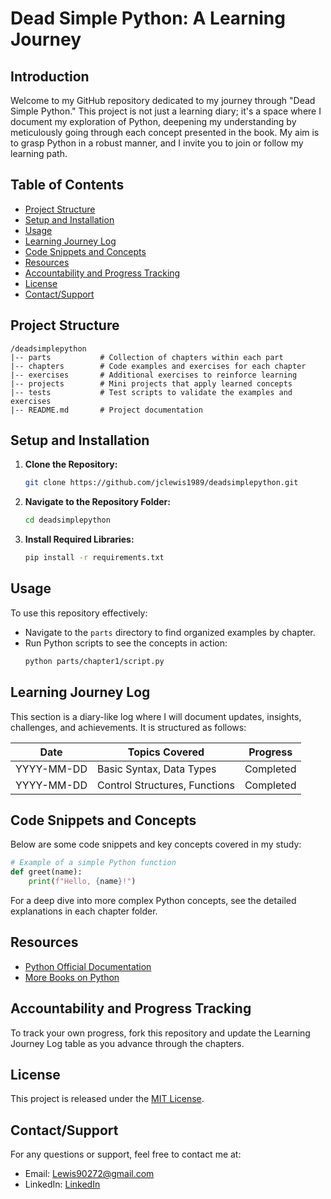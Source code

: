 
# Dead Simple Python: A Learning Journey

## Introduction

Welcome to my GitHub repository dedicated to my journey through "Dead Simple Python." This project is not just a learning diary; it's a space where I document my exploration of Python, deepening my understanding by meticulously going through each concept presented in the book. My aim is to grasp Python in a robust manner, and I invite you to join or follow my learning path.

## Table of Contents

- [Project Structure](#project-structure)
- [Setup and Installation](#setup-and-installation)
- [Usage](#usage)
- [Learning Journey Log](#learning-journey-log)
- [Code Snippets and Concepts](#code-snippets-and-concepts)
- [Resources](#resources)
- [Accountability and Progress Tracking](#accountability-and-progress-tracking)
- [License](#license)
- [Contact/Support](#contactsupport)

## Project Structure

```
/deadsimplepython
|-- parts           # Collection of chapters within each part
|-- chapters        # Code examples and exercises for each chapter
|-- exercises       # Additional exercises to reinforce learning
|-- projects        # Mini projects that apply learned concepts
|-- tests           # Test scripts to validate the examples and exercises
|-- README.md       # Project documentation
```

## Setup and Installation

1. **Clone the Repository:**
   ```bash
   git clone https://github.com/jclewis1989/deadsimplepython.git
   ```
2. **Navigate to the Repository Folder:**
   ```bash
   cd deadsimplepython
   ```
3. **Install Required Libraries:**
   ```bash
   pip install -r requirements.txt
   ```

## Usage

To use this repository effectively:
- Navigate to the `parts` directory to find organized examples by chapter.
- Run Python scripts to see the concepts in action:
  ```bash
  python parts/chapter1/script.py
  ```

## Learning Journey Log

This section is a diary-like log where I will document updates, insights, challenges, and achievements. It is structured as follows:

| Date       | Topics Covered                  | Progress  |
|------------|---------------------------------|-----------|
| YYYY-MM-DD | Basic Syntax, Data Types        | Completed |
| YYYY-MM-DD | Control Structures, Functions   | Completed |

## Code Snippets and Concepts

Below are some code snippets and key concepts covered in my study:

```python
# Example of a simple Python function
def greet(name):
    print(f"Hello, {name}!")
```

For a deep dive into more complex Python concepts, see the detailed explanations in each chapter folder.

## Resources

- [Python Official Documentation](https://python.org)
- [More Books on Python](https://somebookstore.com)

## Accountability and Progress Tracking

To track your own progress, fork this repository and update the Learning Journey Log table as you advance through the chapters.

## License

This project is released under the [MIT License](LICENSE).

## Contact/Support

For any questions or support, feel free to contact me at:
- Email: [Lewis90272@gmail.com](mailto:lewis90272@gmail.com)
- LinkedIn: [LinkedIn](https://linkedin.com)
